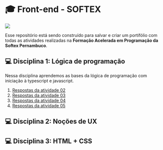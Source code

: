 # 🎓 Front-end - SOFTEX

![](https://i.ytimg.com/vi/HqaWK3M1Ta8/maxresdefault.jpg)

Esse repositório está sendo construído para salvar e criar um portifólio com todas as atividades realizadas na **Formação Acelerada em Programação da Softex Pernambuco**.

## 💻 Disciplina 1: Lógica de programação
Nessa disciplina aprendemos as bases da lógica de programação com iniciação à typescript e javascript.

1. [Respostas da atividade 02](https://github.com/cabarros3/frontend-softex/tree/main/logica/atividade_02)
2. [Respostas da atividade 03](https://github.com/cabarros3/frontend-softex/tree/main/logica/atividade_03)
3. [Respostas da atividade 04](https://github.com/cabarros3/frontend-softex/tree/main/logica/atividade_04)
4. [Respostas da atividade 05](https://github.com/cabarros3/frontend-softex/tree/main/logica/atividade_05)

## 💻 Disciplina 2: Noções de UX

## 💻 Disciplina 3: HTML + CSS